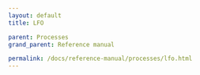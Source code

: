 ```yaml
---
layout: default
title: LFO

parent: Processes
grand_parent: Reference manual

permalink: /docs/reference-manual/processes/lfo.html
---
```

